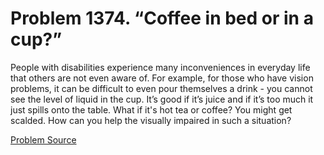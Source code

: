 # Problem 1374. “Coffee in bed or in a cup?”

People with disabilities experience many inconveniences in everyday life that others are not even aware of. For example, for those who have vision problems, it can be difficult to even pour themselves a drink - you cannot see the level of liquid in the cup. It’s good if it’s juice and if it’s too much it just spills onto the table. What if it's hot tea or coffee? You might get scalded. How can you help the visually impaired in such a situation?

[Problem Source](https://www.trizland.ru/tasks/6142/)